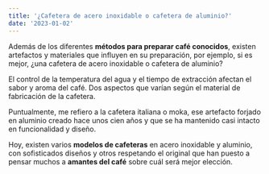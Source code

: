 ```yaml
---
title: '¿Cafetera de acero inoxidable o cafetera de aluminio?'
date: '2023-01-02'
---
```


Además de los diferentes **métodos para preparar café conocidos**, existen artefactos y materiales que influyen en su preparación, por ejemplo, si es mejor, ¿una cafetera de acero inoxidable o cafetera de aluminio?

El control de la temperatura del agua y el tiempo de extracción afectan el sabor y aroma del café. Dos aspectos que varían según el material de fabricación de la cafetera.

Puntualmente, me refiero a la cafetera italiana o moka, ese artefacto forjado en aluminio creado hace unos cien años y que se ha mantenido casi intacto en funcionalidad y diseño.

Hoy, existen varios **modelos de cafeteras** en acero inoxidable y aluminio, con sofisticados diseños y otros respetando el original que han puesto a pensar muchos a **amantes del café** sobre cuál será mejor elección.